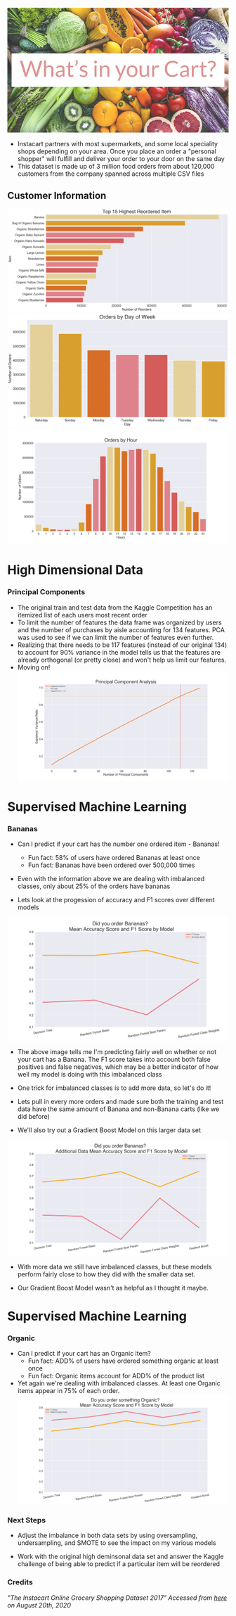 ![title](images/title.jpg)

- Instacart partners with most supermarkets, and some local speciality shops depending on your area. Once you place an order a "personal shopper" will fulfill and deliver your order to your door on the same day
- This dataset is made up of 3 million food orders from about 120,000 customers from the company spanned across multiple CSV files

## Customer Information
![title](images/highestreorder.png)
![title](images/dayofweek.png)
![title](images/hour.png)

# High Dimensional Data
 
### Principal Components
- The original train and test data from the Kaggle Competition has an itemized list of each users most recent order
- To limit the number of features the data frame was organized by users and the number of purchases by aisle accounting for 134 features. PCA was used to see if we can limit the number of features even further.
- Realizing that there needs to be 117 features (instead of our original 134) to account for 90% variance in the model tells us that the features are already orthogonal (or pretty close) and won't help us limit our features.
- Moving on!
![title](images/pca.png)

# Supervised Machine Learning
### Bananas
- Can I predict if your cart has the number one ordered item - Bananas!
    - Fun fact: 58% of users have ordered Bananas at least once
    - Fun fact: Bananas have been ordered over 500,000 times 

- Even with the information above we are dealing with imbalanced classes, only about 25% of the orders have bananas

- Lets look at the progession of accuracy and F1 scores over different models

![title](images/banana1.png)
- The above image tells me I'm predicting fairly well on whether or not your cart has a Banana. The F1 score takes into account both false positives and false negatives, which may be a better indicator of how well my model is doing with this imbalanced class

- One trick for imbalanced classes is to add more data, so let's do it!

- Lets pull in every more orders and made sure both the training and test data have the same amount of Banana and non-Banana carts (like we did before)

- We'll also try out a Gradient Boost Model on this larger data set

![title](images/banana2.png)

- With more data we still have imbalanced classes, but these models perform fairly close to how they did with the smaller data set.

- Our Gradient Boost Model wasn't as helpful as I thought it maybe. 

# Supervised Machine Learning
### Organic
- Can I predict if your cart has an Organic item?
    - Fun fact: ADD% of users have ordered something organic at least once
    - Fun fact: Organic items account for ADD% of the product list
- Yet again we're dealing with imbalanced classes. At least one Organic items appear in 75% of each order.
![title](images/organic.png)

### Next Steps
- Adjust the imbalance in both data sets by using oversampling, undersampling, and SMOTE to see the impact on my various models

- Work with the original high deminsonal data set and answer the Kaggle challenge of being able to predict if a particular item will be reordered



### Credits
*"The Instacart Online Grocery Shopping Dataset 2017” Accessed from [here](https://www.instacart.com/datasets/grocery-shopping-2017) on August 20th, 2020*
